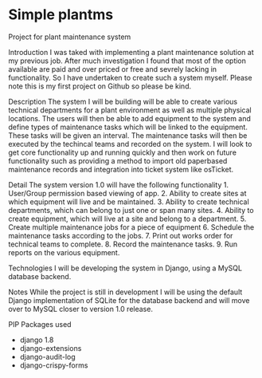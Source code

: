 # Simple plantms
Project for plant maintenance system

Introduction
I was taked with implementing a plant maintenance solution at my previous job. After much investigation I found that most of the option available are paid and over priced or free and sevrely lacking in functionality. So I have undertaken to create such a system myself. Please note this is my first project on Github so please be kind.

Description
The system I will be building will be able to create various technical departments for a plant environment as well as multiple physical locations. The users will then be able to add equipment to the system and define types of maintenance tasks which will be linked to the equipment. These tasks will be given an interval. The maintenance tasks will then be executed by the techincal teams and recorded on the system. I will look to get core functionality up and running quickly and then work on future functionality such as providing a method to import old paperbased maintenance records and integration into ticket system like osTicket.

Detail
The system version 1.0 will have the following functionality
	1. User/Group permission based viewing of app.
	2. Ability to create sites at which equipment will live and be maintained.
	3. Ability to create technical departments, which can belong to just one or span many sites.
	4. Ability to create equipment, which will live at a site and belong to a department.
	5. Create multiple maintenance jobs for a piece of equipment
	6. Schedule the maintenance tasks according to the jobs.
	7. Print out works order for technical teams to complete.
	8. Record the maintenance tasks.
	9. Run reports on the various equipment.

Technologies
I will be developing the system in Django, using a MySQL database backend.

Notes
While the project is still in development I will be using the default Django implementation of SQLite for the database backend and will move over to MySQL closer to version 1.0 release.

PIP Packages used
- django 1.8
- django-extensions
- django-audit-log
- django-crispy-forms
